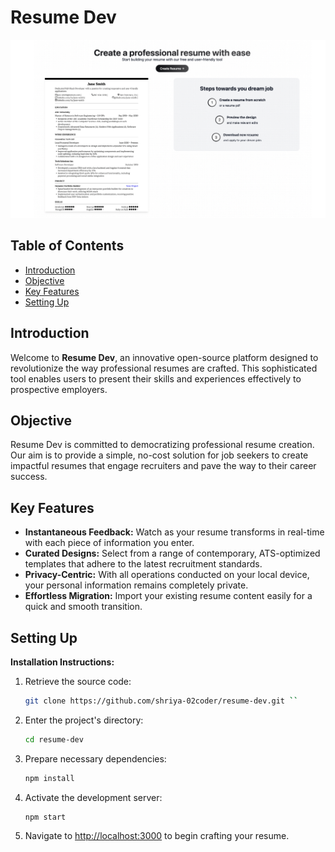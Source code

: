 
# Resume Dev
![image](Resume-Dev.png)

## Table of Contents

- [Introduction](#introduction)
- [Objective](#objective)
- [Key Features](#key-features)
- [Setting Up](#setting-up)


## Introduction

Welcome to **Resume Dev**, an innovative open-source platform designed to revolutionize the way professional resumes are crafted. This sophisticated tool enables users to present their skills and experiences effectively to prospective employers.

## Objective

Resume Dev is committed to democratizing professional resume creation. Our aim is to provide a simple, no-cost solution for job seekers to create impactful resumes that engage recruiters and pave the way to their career success.


## Key Features

- **Instantaneous Feedback:** Watch as your resume transforms in real-time with each piece of information you enter.
- **Curated Designs:** Select from a range of contemporary, ATS-optimized templates that adhere to the latest recruitment standards.
- **Privacy-Centric:** With all operations conducted on your local device, your personal information remains completely private.
- **Effortless Migration:** Import your existing resume content easily for a quick and smooth transition.


## Setting Up

  
**Installation Instructions:**
1. Retrieve the source code:
   ```sh
   git clone https://github.com/shriya-02coder/resume-dev.git ``
2. Enter the project's directory:
   ```sh
   cd resume-dev
4. Prepare necessary dependencies:
     ```sh
   npm install
6. Activate the development server:
   ```sh
   npm start
8. Navigate to [http://localhost:3000](http://localhost:3000) to begin crafting your resume.


